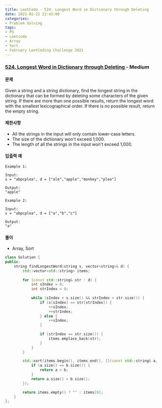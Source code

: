 ```yaml
---
title: LeetCode - 524. Longest Word in Dictionary through Deleting
date: 2021-02-22 22:43:00
categories:
- Problem Solving
tags:
- PS
- Leetcode
- Array
- Sort
- February LeetCoding Challenge 2021
---
```


### [ 524. Longest Word in Dictionary through Deleting ](https://leetcode.com/problems/longest-word-in-dictionary-through-deleting/) - Medium

#### 문제

Given a string and a string dictionary, find the longest string in the dictionary that can be formed by deleting some characters of the given string. If there are more than one possible results, return the longest word with the smallest lexicographical order. If there is no possible result, return the empty string. 

#### 제한사항

- All the strings in the input will only contain lower-case letters.
- The size of the dictionary won't exceed 1,000.
- The length of all the strings in the input won't exceed 1,000.

#### 입출력 예

```
Example 1:

Input:
s = "abpcplea", d = ["ale","apple","monkey","plea"]

Output: 
"apple"
```

```
Example 2:

Input:
s = "abpcplea", d = ["a","b","c"]

Output: 
"a"
```

#### 풀이
- Array, Sort

```cpp
class Solution {
public:
    string findLongestWord(string s, vector<string>& d) {
        std::vector<std::string> items;
        
        for (const std::string& str : d) {
            int sIndex = 0;
            int strIndex = 0;
            
            while (sIndex < s.size() && strIndex < str.size()) {
                if (s[sIndex] == str[strIndex]) {
                    ++sIndex;
                    ++strIndex;
                } else {
                    ++sIndex;                    
                }
                
                if (strIndex == str.size()) {
                    items.emplace_back(str);
                }
            }
        }

        std::sort(items.begin(), items.end(), [](const std::string& a, const std::string& b) {
            if (a.size() == b.size()) {
                return a < b;
            }
            return a.size() > b.size();
        });

        return items.empty() ? "" : items[0];
    }
};
```